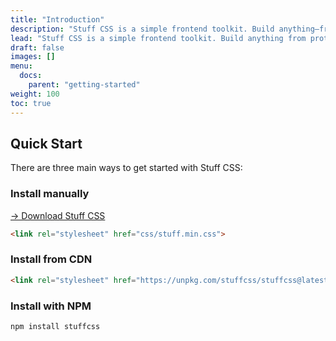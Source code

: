 ```yaml
---
title: "Introduction"
description: "Stuff CSS is a simple frontend toolkit. Build anything—from prototype to production—in minutes."
lead: "Stuff CSS is a simple frontend toolkit. Build anything from prototype to production in minutes."
draft: false
images: []
menu:
  docs:
    parent: "getting-started"
weight: 100
toc: true
---
```


## Quick Start

There are three main ways to get started with Stuff CSS:

### Install manually

[→ Download Stuff CSS](https://getdoks.org/tutorial/introduction/)

```html
<link rel="stylesheet" href="css/stuff.min.css">
```

### Install from CDN

```html
<link rel="stylesheet" href="https://unpkg.com/stuffcss/stuffcss@latest/css/stuff.min.css">
```



### Install with NPM

```shell
npm install stuffcss
```
